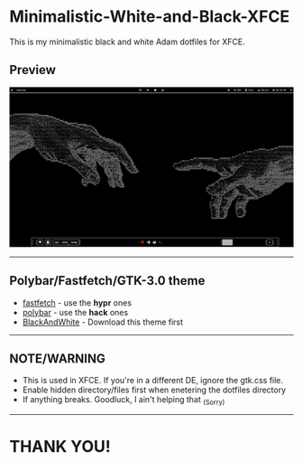 # Minimalistic-White-and-Black-XFCE
This is my minimalistic black and white Adam dotfiles for XFCE.

## Preview
![image preview](image-for-readme/image.png)

---

## Polybar/Fastfetch/GTK-3.0 theme
- [fastfetch](https://github.com/LierB/fastfetch) - use the **hypr** ones
- [polybar](https://github.com/adi1090x/polybar-themes) - use the **hack** ones
- [BlackAndWhite](https://www.pling.com/p/2010116/) - Download this theme first

---

## NOTE/WARNING
- This is used in XFCE. If you're in a different DE, ignore the gtk.css file.
- Enable hidden directory/files first when enetering the dotfiles directory
- If anything breaks. Goodluck, I ain't helping that <sub>(Sorry)</sub>

---

# THANK YOU!
